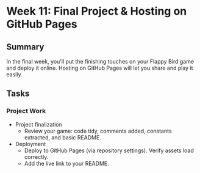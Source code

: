 # Week 11: Final Project & Hosting on GitHub Pages

## Summary

In the final week, you'll put the finishing touches on your Flappy Bird game and deploy it online. Hosting on GitHub Pages will let you share and play it easily.

## Tasks

### Project Work

- Project finalization
  - Review your game: code tidy, comments added, constants extracted, and basic README.
- Deployment
  - Deploy to GitHub Pages (via repository settings). Verify assets load correctly.
  - Add the live link to your README.

